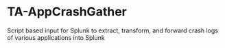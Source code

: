 # TA-AppCrashGather
Script based input for Splunk to extract, transform, and forward crash logs of various applications into Splunk
